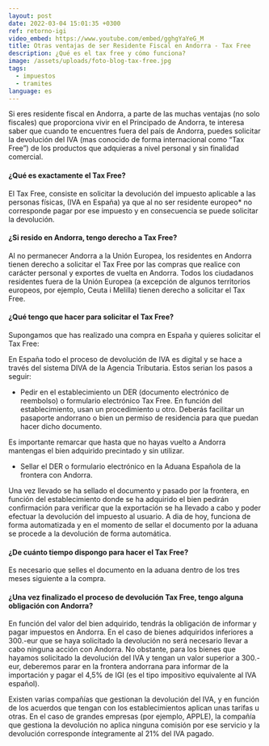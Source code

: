 ```yaml
---
layout: post
date: 2022-03-04 15:01:35 +0300
ref: retorno-igi
video_embed: https://www.youtube.com/embed/gghgYaYeG_M
title: Otras ventajas de ser Residente Fiscal en Andorra - Tax Free
description: ¿Qué es el tax free y cómo funciona?
image: /assets/uploads/foto-blog-tax-free.jpg
tags:
  - impuestos
  - tramites
language: es
---
```

Si eres residente fiscal en Andorra, a parte de las muchas ventajas (no solo fiscales) que proporciona vivir en el Principado de Andorra, te interesa saber que cuando te encuentres fuera del país de Andorra, puedes solicitar la devolución del IVA (mas conocido de forma internacional como “Tax Free”) de los productos que adquieras a nivel personal y sin finalidad comercial.

#### ¿Qué es exactamente el Tax Free?

El Tax Free, consiste en solicitar la devolución del impuesto aplicable a las personas físicas, (IVA en España) ya que al no ser residente europeo* no corresponde pagar por ese impuesto y en consecuencia se puede solicitar la devolución.

#### ¿Si resido en Andorra, tengo derecho a Tax Free?

Al no permanecer Andorra a la Unión Europea, los residentes en Andorra tienen derecho a solicitar el Tax Free por las compras que realice con carácter personal y exportes de vuelta en Andorra.  Todos los ciudadanos residentes fuera de la Unión Europea (a excepción de algunos territorios europeos, por ejemplo, Ceuta i Melilla) tienen derecho a solicitar el Tax Free.

#### ¿Qué tengo que hacer para solicitar el Tax Free?

Supongamos que has realizado una compra en España y quieres solicitar el Tax Free:

En España todo el proceso de devolución de IVA es digital y se hace a través del sistema DIVA de la Agencia Tributaria. Estos serian los pasos a seguir:

* Pedir en el establecimiento un DER (documento electrónico de reembolso) o formulario electrónico Tax Free. En función del establecimiento, usan un procedimiento u otro. Deberás facilitar un pasaporte andorrano o bien un permiso de residencia para que puedan hacer dicho documento.

Es importante remarcar que hasta que no hayas vuelto a Andorra mantengas el bien adquirido precintado y sin utilizar. 

* Sellar el DER o formulario electrónico en la Aduana Española de la frontera con Andorra.

Una vez llevado se ha sellado el documento y pasado por la frontera, en función del establecimiento donde se ha adquirido el bien pedirán confirmación para verificar que la exportación se ha llevado a cabo y poder efectuar la devolución del impuesto al usuario. A dia de hoy, funciona de forma automatizada y en el momento de sellar el documento por la aduana se procede a la devolución de forma automática.

#### ¿De cuánto tiempo dispongo para hacer el Tax Free?

Es necesario que selles el documento en la aduana  dentro de los tres meses siguiente a la compra.

#### ¿Una vez finalizado el proceso de devolución Tax Free, tengo alguna obligación con Andorra?

En función del valor del bien adquirido, tendrás la obligación de informar y pagar impuestos en Andorra. En el caso de bienes adquiridos inferiores a 300.-eur que se haya solicitado la devolución no será necesario llevar a cabo ninguna acción con Andorra. No obstante, para los bienes que hayamos solicitado la devolución del IVA y tengan un valor superior a 300.-eur, deberemos parar en la frontera andorrana para informar de la importación y pagar el 4,5% de IGI (es el tipo impositivo equivalente al IVA español).

Existen varias compañías que gestionan la devolución del IVA, y en función de los acuerdos que tengan con los establecimientos aplican unas tarifas u otras. En el caso de grandes empresas (por ejemplo, APPLE), la compañía que gestiona la devolución no aplica ninguna comisión por ese servicio y la devolución corresponde íntegramente al 21% del IVA pagado.
